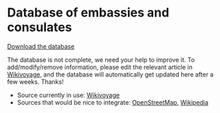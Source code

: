 # Database of embassies and consulates

[Download the database](http://datahub.io/dataset/embassies-and-consulates)

The database is not complete, we need your help to improve it. To add/modify/remove information, please edit the relevant article in [Wikivoyage](http://wikivoyage.org), and the database will automatically get updated here after a few weeks. Thanks!

- Source currently in use: [Wikivoyage](https://en.wikivoyage.org/wiki/Karachi#Consulates)
- Sources that would be nice to integrate: [OpenStreetMap](http://wiki.openstreetmap.org/wiki/Tag:amenity%3Dembassy), [Wikipedia](https://en.wikipedia.org/wiki/Category:Diplomatic_missions_by_sending_country)
